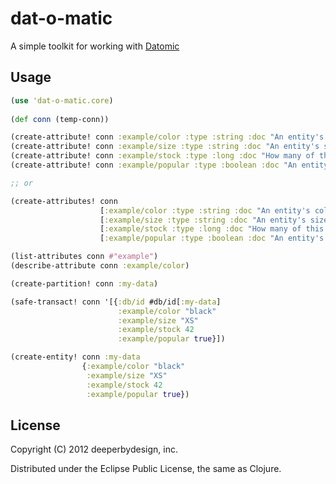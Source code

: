 # dat-o-matic

A simple toolkit for working with [Datomic](http://datomic.com)

## Usage

```clojure
(use 'dat-o-matic.core)
    
(def conn (temp-conn))

(create-attribute! conn :example/color :type :string :doc "An entity's color")
(create-attribute! conn :example/size :type :string :doc "An entity's size")
(create-attribute! conn :example/stock :type :long :doc "How many of this entity are available")
(create-attribute! conn :example/popular :type :boolean :doc "An entity's size")

;; or

(create-attributes! conn 
                    [:example/color :type :string :doc "An entity's color"]
                    [:example/size :type :string :doc "An entity's size"]
                    [:example/stock :type :long :doc "How many of this entity are available"]
                    [:example/popular :type :boolean :doc "An entity's size"])

(list-attributes conn #"example")
(describe-attribute conn :example/color)

(create-partition! conn :my-data)

(safe-transact! conn '[{:db/id #db/id[:my-data]
                        :example/color "black"
                        :example/size "XS"
                        :example/stock 42
                        :example/popular true}])

(create-entity! conn :my-data 
                {:example/color "black" 
                 :example/size "XS"
                 :example/stock 42
                 :example/popular true})
```

## License

Copyright (C) 2012 deeperbydesign, inc.

Distributed under the Eclipse Public License, the same as Clojure.
